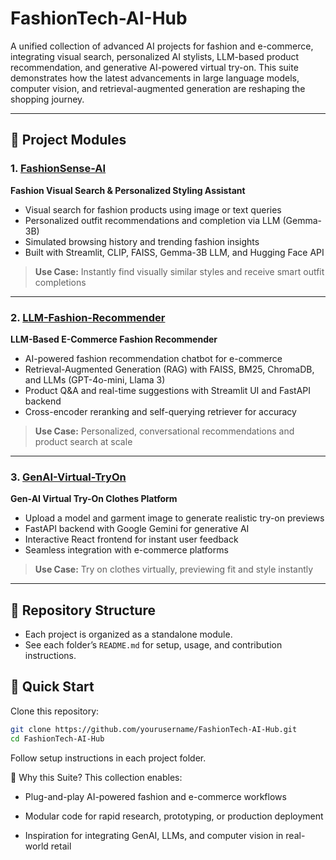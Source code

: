 # FashionTech-AI-Hub

A unified collection of advanced AI projects for fashion and e-commerce, integrating visual search, personalized AI stylists, LLM-based product recommendation, and generative AI-powered virtual try-on. This suite demonstrates how the latest advancements in large language models, computer vision, and retrieval-augmented generation are reshaping the shopping journey.

---

## 🧩 Project Modules

### 1. [FashionSense-AI](./FashionSense-AI/)
**Fashion Visual Search & Personalized Styling Assistant**  
- Visual search for fashion products using image or text queries
- Personalized outfit recommendations and completion via LLM (Gemma-3B)
- Simulated browsing history and trending fashion insights
- Built with Streamlit, CLIP, FAISS, Gemma-3B LLM, and Hugging Face API  
> **Use Case:** Instantly find visually similar styles and receive smart outfit completions

---

### 2. [LLM-Fashion-Recommender](./LLM-Fashion-Recommender/)
**LLM-Based E-Commerce Fashion Recommender**  
- AI-powered fashion recommendation chatbot for e-commerce
- Retrieval-Augmented Generation (RAG) with FAISS, BM25, ChromaDB, and LLMs (GPT-4o-mini, Llama 3)
- Product Q&A and real-time suggestions with Streamlit UI and FastAPI backend
- Cross-encoder reranking and self-querying retriever for accuracy  
> **Use Case:** Personalized, conversational recommendations and product search at scale

---

### 3. [GenAI-Virtual-TryOn](./GenAI-Virtual-TryOn/)
**Gen-AI Virtual Try-On Clothes Platform**  
- Upload a model and garment image to generate realistic try-on previews
- FastAPI backend with Google Gemini for generative AI
- Interactive React frontend for instant user feedback
- Seamless integration with e-commerce platforms  
> **Use Case:** Try on clothes virtually, previewing fit and style instantly

---

## 📂 Repository Structure

- Each project is organized as a standalone module.
- See each folder’s `README.md` for setup, usage, and contribution instructions.

## 🚀 Quick Start

Clone this repository:
```bash
git clone https://github.com/yourusername/FashionTech-AI-Hub.git
cd FashionTech-AI-Hub
```

Follow setup instructions in each project folder.

🌟 Why this Suite?
This collection enables:

- Plug-and-play AI-powered fashion and e-commerce workflows

- Modular code for rapid research, prototyping, or production deployment

- Inspiration for integrating GenAI, LLMs, and computer vision in real-world retail
